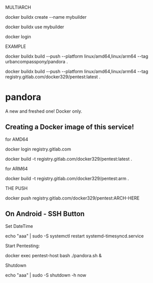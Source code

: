 MULTIARCH

docker buildx create --name mybuilder

docker buildx use mybuilder

docker login

EXAMPLE

docker buildx build --push --platform linux/amd64,linux/arm64 --tag urbancompasspony/pandora .

docker buildx build --push --platform linux/amd64,linux/arm64 --tag registry.gitlab.com/docker329/pentest:latest .





# pandora
A new and freshed one! Docker only.

## Creating a Docker image of this service!

for AMD64

docker login registry.gitlab.com

docker build -t registry.gitlab.com/docker329/pentest:latest .

for ARM64

docker build -t registry.gitlab.com/docker329/pentest:arm .

THE PUSH

docker push registry.gitlab.com/docker329/pentest:ARCH-HERE

## On Android - SSH Button

Set DateTime

echo "aaa" | sudo -S systemctl restart systemd-timesyncd.service

Start Pentesting:

docker exec pentest-host bash ./pandora.sh &

Shutdown

echo "aaa" | sudo -S shutdown -h now

